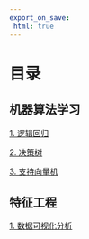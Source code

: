```yaml
---
export_on_save:
 html: true
---
```


# 目录

## 机器算法学习

[1. 逻辑回归](机器算法学习/逻辑回归.html)

[2. 决策树](机器算法学习/决策树.html)

[3. 支持向量机](机器算法学习/支持向量机.html)

## 特征工程

[1. 数据可视化分析](特征工程/数据可视化分析.html)